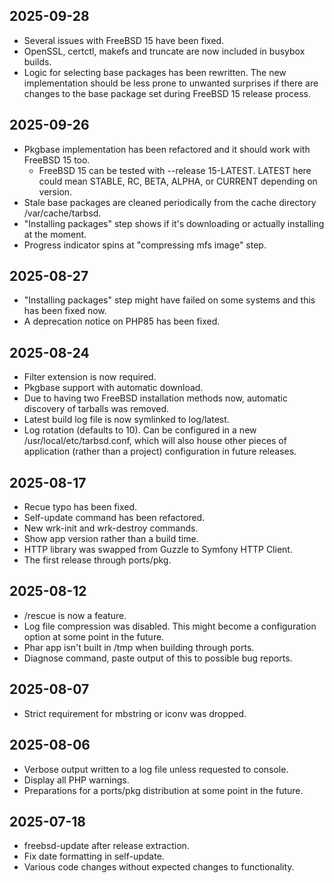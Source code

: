 ## 2025-09-28 ##
* Several issues with FreeBSD 15 have been fixed.
* OpenSSL, certctl, makefs and truncate are now included in busybox builds.
* Logic for selecting base packages has been rewritten. The new implementation
  should be less prone to unwanted surprises if there are changes to the base
  package set during FreeBSD 15 release process.

## 2025-09-26 ##
* Pkgbase implementation has been refactored and it should work with FreeBSD 15 too.
	* FreeBSD 15 can be tested with --release 15-LATEST. LATEST here could mean
	  STABLE, RC, BETA, ALPHA, or CURRENT depending on version.
* Stale base packages are cleaned periodically from the cache directory /var/cache/tarbsd.
* "Installing packages" step shows if it's downloading or actually installing at the moment.
* Progress indicator spins at "compressing mfs image" step.

## 2025-08-27 ##
* "Installing packages" step might have failed on some systems and this has been fixed now.
* A deprecation notice on PHP85 has been fixed.

## 2025-08-24 ##
* Filter extension is now required.
* Pkgbase support with automatic download.
* Due to having two FreeBSD installation methods now, automatic discovery of tarballs was removed.
* Latest build log file is now symlinked to log/latest.
* Log rotation (defaults to 10). Can be configured in a new /usr/local/etc/tarbsd.conf, which 
  will also house other pieces of application (rather than a project) configuration in future releases.

## 2025-08-17 ##
* Recue typo has been fixed.
* Self-update command has been refactored.
* New wrk-init and wrk-destroy commands.
* Show app version rather than a build time.
* HTTP library was swapped from Guzzle to Symfony HTTP Client.
* The first release through ports/pkg.

## 2025-08-12 ##
* /rescue is now a feature.
* Log file compression was disabled. This might become a configuration option at some point in the future.
* Phar app isn't built in /tmp when building through ports.
* Diagnose command, paste output of this to possible bug reports.

## 2025-08-07 ##
* Strict requirement for mbstring or iconv was dropped.

## 2025-08-06 ##
* Verbose output written to a log file unless requested to console.
* Display all PHP warnings.
* Preparations for a ports/pkg distribution at some point in the future.

## 2025-07-18 ##
* freebsd-update after release extraction.
* Fix date formatting in self-update.
* Various code changes without expected changes to functionality.
